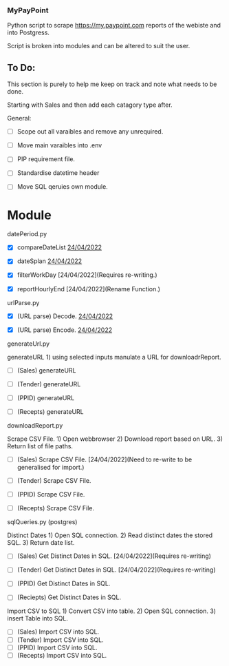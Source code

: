 ### MyPayPoint

Python script to scrape https://my.paypoint.com reports of the webiste and into Postgress.

Script is broken into modules and can be altered to suit the user.

## To Do:
This section is purely to help me keep on track and note what needs to be done.

Starting with Sales and then add each catagory type after.



General:
- [ ] Scope out all varaibles and remove any unrequired.
- [ ] Move main varaibles into .env
- [ ] PIP requirement file.
- [ ] Standardise datetime header
- [ ] Move SQL qeruies own module.


# Module

datePeriod.py

- [x] compareDateList [24/04/2022]()
- [x] dateSplan       [24/04/2022]()
- [x] filterWorkDay   [24/04/2022](Requires re-writing.)
- [x] reportHourlyEnd [24/04/2022](Rename Function.)


urlParse.py
- [x] (URL parse) Decode. [24/04/2022]()
- [x] (URL parse) Encode. [24/04/2022]()


generateUrl.py

generateURL
    1) using  selected inputs manulate a URL for downloadrReport.
- [ ] (Sales) generateURL
- [ ] (Tender) generateURL
- [ ] (PPID) generateURL
- [ ] (Recepts) generateURL


downloadReport.py

Scrape CSV File.
        1) Open webbrowser
        2) Download report based on URL.
        3) Return list of file paths.
- [ ] (Sales)    Scrape CSV File. [24/04/2022](Need to re-write to be generalised for import.)
- [ ] (Tender)   Scrape CSV File. 
- [ ] (PPID)     Scrape CSV File. 
- [ ] (Recepts)  Scrape CSV File. 


sqlQueries.py (postgres)

Distinct Dates
    1) Open SQL connection.
    2) Read distinct dates the stored SQL.
    3) Return date list.
- [ ] (Sales)    Get Distinct Dates in SQL. [24/04/2022](Requires re-writing) 
- [ ] (Tender)   Get Distinct Dates in SQL. [24/04/2022](Requires re-writing)
- [ ] (PPID)     Get Distinct Dates in SQL.
- [ ] (Reciepts) Get Distinct Dates in SQL.


Import CSV to SQL
    1) Convert CSV into table.
    2) Open SQL connection.
    3) insert Table into SQL.
- [ ] (Sales)    Import CSV into SQL.
- [ ] (Tender)   Import CSV into SQL.
- [ ] (PPID)     Import CSV into SQL.
- [ ] (Recepts)  Import CSV into SQL.
